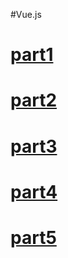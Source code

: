 #Vue.js

# [part1](https://shubhampatwa.github.io/vue/part1/index.html)
# [part2](https://shubhampatwa.github.io/vue/part2/index.html)
# [part3](https://shubhampatwa.github.io/vue/part3/index.html)
# [part4](https://shubhampatwa.github.io/vue/part4/index.html)
# [part5](https://shubhampatwa.github.io/vue/part5/index.html)
